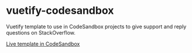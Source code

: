 # vuetify-codesandbox

Vuetify template to use in CodeSandbox projects to give support and reply questions on StackOverflow.

[Live template in CodeSandbox](https://codesandbox.io/s/vuetify-template-obbqe)
